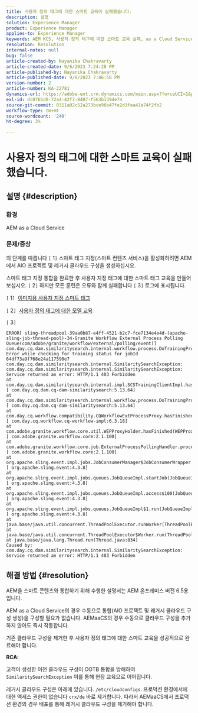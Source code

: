 ```yaml
---
title: 사용자 정의 태그에 대한 스마트 교육이 실패했습니다.
description: 설명
solution: Experience Manager
product: Experience Manager
applies-to: Experience Manager
keywords: AEM KCS, 사용자 정의 태그에 대한 스마트 교육 실패, as a Cloud Service
resolution: Resolution
internal-notes: null
bug: false
article-created-by: Nayanika Chakravarty
article-created-date: 9/6/2023 7:24:28 PM
article-published-by: Nayanika Chakravarty
article-published-date: 9/6/2023 7:46:58 PM
version-number: 2
article-number: KA-22781
dynamics-url: https://adobe-ent.crm.dynamics.com/main.aspx?forceUCI=1&pagetype=entityrecord&etn=knowledgearticle&id=73838efb-ea4c-ee11-be6e-6045bd006a22
exl-id: dc0765d0-72a4-42f7-8407-f563b1394e74
source-git-commit: 0311a02c52a273bce96b47fe2d3fea41a74f2fb2
workflow-type: tm+mt
source-wordcount: '240'
ht-degree: 3%

---
```


# 사용자 정의 태그에 대한 스마트 교육이 실패했습니다.

## 설명 {#description}


### 환경

AEM as a Cloud Service

### 문제/증상

의 단계를 따릅니다 `[` 1`]`  스마트 태그 지정(스마트 컨텐츠 서비스)을 활성화하려면 AEM에서 AIO 프로젝트 및 레거시 클라우드 구성을 생성하십시오.

스마트 태그 지정 통합을 완료한 후 사용자 지정 태그에 대한 스마트 태그 교육을 만들어 보십시오. `[` 2`]`  하지만 모든 훈련은 오류와 함께 실패합니다 `[` 3`]`  로그에 표시됩니다.

`[` 1`]`  [이미지용 사용자 지정 스마트 태그](https://experienceleague.adobe.com/docs/experience-manager-learn/assets/metadata/custom-smart-tags.html)

`[` 2`]`  [사용자 정의 태그에 대한 모델 교육](https://experienceleague.adobe.com/docs/experience-manager-cloud-service/content/assets/manage/smart-tags.html#train-model)

`[` 3`]`


```
ERROR[ sling-threadpool-39aa0b87-e4ff-4521-b2c7-fce7134e4e4d-(apache-sling-job-thread-pool)-34-Granite Workflow External Process Polling Queue(com/adobe/granite/workflow/external/polling/event)]  com.day.cq.dam.similaritysearch.internal.workflow.process.DoTrainingProcess Error while checking for training status for jobId 64df73a9f768e24a117590e7
com.day.cq.dam.similaritysearch.internal.SimilaritySearchException: com.day.cq.dam.similaritysearch.internal.SimilaritySearchException: Service returned an error: HTTP/1.1 403 Forbidden
at com.day.cq.dam.similaritysearch.internal.impl.SCSTrainingClientImpl.hasFinishedTraining(SCSTrainingClientImpl.java:203) [ com.day.cq.dam.cq-dam-similaritysearch:5.13.64] 
at com.day.cq.dam.similaritysearch.internal.workflow.process.DoTrainingProcess.hasFinished(DoTrainingProcess.java:95) [ com.day.cq.dam.cq-dam-similaritysearch:5.13.64] 
at com.day.cq.workflow.compatibility.CQWorkflowExtProcessProxy.hasFinished(CQWorkflowExtProcessProxy.java:82) [ com.day.cq.workflow.cq-workflow-impl:6.3.18] 
at com.adobe.granite.workflow.core.util.WEPProxyHolder.hasFinished(WEPProxyHolder.java:46) [ com.adobe.granite.workflow.core:2.1.100] 
at com.adobe.granite.workflow.core.job.ExternalProcessPollingHandler.process(ExternalProcessPollingHandler.java:119) [ com.adobe.granite.workflow.core:2.1.100] 
at org.apache.sling.event.impl.jobs.JobConsumerManager$JobConsumerWrapper.process(JobConsumerManager.java:502) [ org.apache.sling.event:4.3.8] 
at org.apache.sling.event.impl.jobs.queues.JobQueueImpl.startJob(JobQueueImpl.java:351) [ org.apache.sling.event:4.3.8] 
at org.apache.sling.event.impl.jobs.queues.JobQueueImpl.access$100(JobQueueImpl.java:60) [ org.apache.sling.event:4.3.8] 
at org.apache.sling.event.impl.jobs.queues.JobQueueImpl$1.run(JobQueueImpl.java:287) [ org.apache.sling.event:4.3.8] 
at java.base/java.util.concurrent.ThreadPoolExecutor.runWorker(ThreadPoolExecutor.java:1128)
at java.base/java.util.concurrent.ThreadPoolExecutor$Worker.run(ThreadPoolExecutor.java:628)
at java.base/java.lang.Thread.run(Thread.java:834)
Caused by: com.day.cq.dam.similaritysearch.internal.SimilaritySearchException: Service returned an error: HTTP/1.1 403 Forbidden
```



## 해결 방법 {#resolution}


AEM을 스마트 콘텐츠와 통합하기 위해 수행한 설명서는 AEM 온프레미스 버전 6.5용입니다.

AEM as a Cloud Service의 경우 수동으로 통합(AIO 프로젝트 및 레거시 클라우드 구성 생성)을 구성할 필요가 없습니다. AEMaaCS의 경우 수동으로 클라우드 구성을 추가하지 않아도 즉시 작동합니다.

기존 클라우드 구성을 제거한 후 사용자 정의 태그에 대한 스마트 교육을 성공적으로 완료해야 합니다.

<b>RCA:</b>

고객이 생성한 이전 클라우드 구성이 OOTB 통합을 방해하여 `SimilaritySearchException` 이를 통해 현장 교육으로 이어집니다.

레거시 클라우드 구성은 아래에 있습니다. `/etc/cloudconfigs`. 프로덕션 환경에서에 대한 액세스 권한이 없습니다 `crx/de` 바로 제거합니다. 따라서 AEMaaCS에서 프로덕션 환경의 경우 배포를 통해 레거시 클라우드 구성을 제거해야 합니다.

